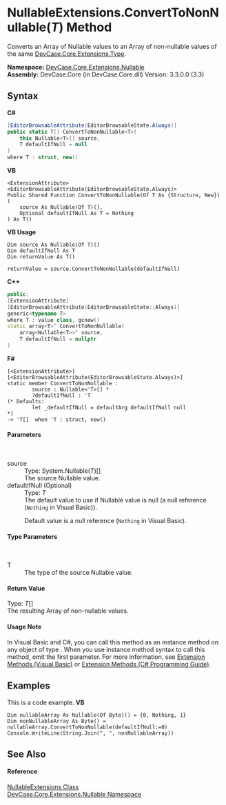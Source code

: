 # NullableExtensions.ConvertToNonNullable(*T*) Method 
 

Converts an Array of Nullable values to an Array of non-nullable values of the same <a href="N_DevCase_Core_Extensions_Type">DevCase.Core.Extensions.Type</a>.

**Namespace:**&nbsp;<a href="N_DevCase_Core_Extensions_Nullable">DevCase.Core.Extensions.Nullable</a><br />**Assembly:**&nbsp;DevCase.Core (in DevCase.Core.dll) Version: 3.3.0.0 (3.3)

## Syntax

**C#**<br />
``` C#
[EditorBrowsableAttribute(EditorBrowsableState.Always)]
public static T[] ConvertToNonNullable<T>(
	this Nullable<T>[] source,
	T defaultIfNull = null
)
where T : struct, new()

```

**VB**<br />
``` VB
<ExtensionAttribute>
<EditorBrowsableAttribute(EditorBrowsableState.Always)>
Public Shared Function ConvertToNonNullable(Of T As {Structure, New}) ( 
	source As Nullable(Of T)(),
	Optional defaultIfNull As T = Nothing
) As T()
```

**VB Usage**<br />
``` VB Usage
Dim source As Nullable(Of T)()
Dim defaultIfNull As T
Dim returnValue As T()

returnValue = source.ConvertToNonNullable(defaultIfNull)
```

**C++**<br />
``` C++
public:
[ExtensionAttribute]
[EditorBrowsableAttribute(EditorBrowsableState::Always)]
generic<typename T>
where T : value class, gcnew()
static array<T>^ ConvertToNonNullable(
	array<Nullable<T>>^ source, 
	T defaultIfNull = nullptr
)
```

**F#**<br />
``` F#
[<ExtensionAttribute>]
[<EditorBrowsableAttribute(EditorBrowsableState.Always)>]
static member ConvertToNonNullable : 
        source : Nullable<'T>[] * 
        ?defaultIfNull : 'T 
(* Defaults:
        let _defaultIfNull = defaultArg defaultIfNull null
*)
-> 'T[]  when 'T : struct, new()

```


#### Parameters
&nbsp;<dl><dt>source</dt><dd>Type: System.Nullable(*T*)[]<br />The source Nullable value.</dd><dt>defaultIfNull (Optional)</dt><dd>Type: *T*<br />The default value to use if Nullable value is null (a null reference (`Nothing` in Visual Basic)). 

 Default value is a null reference (`Nothing` in Visual Basic).</dd></dl>

#### Type Parameters
&nbsp;<dl><dt>T</dt><dd>The type of the source Nullable value.</dd></dl>

#### Return Value
Type: *T*[]<br />The resulting Array of non-nullable values.

#### Usage Note
In Visual Basic and C#, you can call this method as an instance method on any object of type . When you use instance method syntax to call this method, omit the first parameter. For more information, see <a href="https://docs.microsoft.com/dotnet/visual-basic/programming-guide/language-features/procedures/extension-methods">Extension Methods (Visual Basic)</a> or <a href="https://docs.microsoft.com/dotnet/csharp/programming-guide/classes-and-structs/extension-methods">Extension Methods (C# Programming Guide)</a>.

## Examples
This is a code example. 
**VB**<br />
``` VB
Dim nullableArray As Nullable(Of Byte)() = {0, Nothing, 1}
Dim nonNullableArray As Byte() = nullableArray.ConvertToNonNullable(defaultIfNull:=0)
Console.WriteLine(String.Join(", ", nonNullableArray))
```


## See Also


#### Reference
<a href="T_DevCase_Core_Extensions_Nullable_NullableExtensions">NullableExtensions Class</a><br /><a href="N_DevCase_Core_Extensions_Nullable">DevCase.Core.Extensions.Nullable Namespace</a><br />